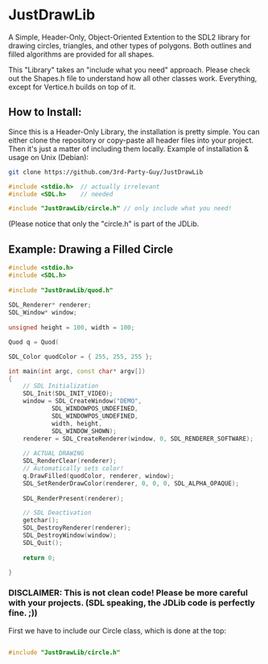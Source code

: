 # JustDrawLib
A Simple, Header-Only, Object-Oriented Extention to the SDL2 library for drawing circles, triangles, and other types of polygons.
Both outlines and filled algorithms are provided for all shapes.

This "Library" takes an "include what you need" approach. Please check out the Shapes.h file to understand how all other classes work.
Everything, except for Vertice.h builds on top of it.

## How to Install:
Since this is a Header-Only Library, the installation is pretty simple. You can either clone the repository or copy-paste all header files into your project. Then it's just a matter of including them locally.
Example of installation & usage on Unix (Debian):
```sh
git clone https://github.com/3rd-Party-Guy/JustDrawLib
```
```cpp
#include <stdio.h>  // actually irrelevant
#include <SDL.h>    // needed

#include "JustDrawLib/circle.h" // only include what you need!
```
(Please notice that only the "circle.h" is part of the JDLib.

## Example: Drawing a Filled Circle
```cpp
#include <stdio.h>                                                                                   
#include <SDL.h>                                                                                     
                                                                                                     
#include "JustDrawLib/quod.h"                                                                                  
                                                                                                     
SDL_Renderer* renderer;                                                                              
SDL_Window* window;                                                                                  
                                                                                                     
unsigned height = 100, width = 100;                                                                  

Quod q = Quod(

SDL_Color quodColor = { 255, 255, 255 };

int main(int argc, const char* argv[])                                                               
{                                                                                                    
    // SDL Initialization                                                                            
    SDL_Init(SDL_INIT_VIDEO);                                                                        
    window = SDL_CreateWindow("DEMO",                                                                
            SDL_WINDOWPOS_UNDEFINED,                                                                 
            SDL_WINDOWPOS_UNDEFINED,                                                                 
            width, height,                                                                           
            SDL_WINDOW_SHOWN);                                                                                   
    renderer = SDL_CreateRenderer(window, 0, SDL_RENDERER_SOFTWARE);                                                  
    
    // ACTUAL DRAWING
    SDL_RenderClear(renderer);
    // Automatically sets color! 
    q.DrawFilled(quodColor, renderer, window);
    SDL_SetRenderDrawColor(renderer, 0, 0, 0, SDL_ALPHA_OPAQUE);
    
    SDL_RenderPresent(renderer);

    // SDL Deactivation
    getchar();
    SDL_DestroyRenderer(renderer);                                                                   
    SDL_DestroyWindow(window);                                                                       
    SDL_Quit();                                                                                      
    
    return 0;                                                                                        

}
```
### DISCLAIMER: This is not clean code! Please be more careful with your projects. (SDL speaking, the JDLib code is perfectly fine. ;))

First we have to include our Circle class, which is done at the top:
```cpp

#include "JustDrawLib/circle.h"
